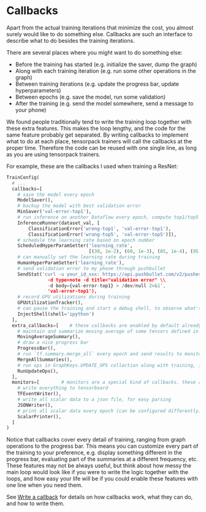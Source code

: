 
# Callbacks

Apart from the actual training iterations that minimize the cost,
you almost surely would like to do something else.
Callbacks are such an interface to describe what to do besides the
training iterations.

There are several places where you might want to do something else:

* Before the training has started (e.g. initialize the saver, dump the graph)
* Along with each training iteration (e.g. run some other operations in the graph)
* Between training iterations (e.g. update the progress bar, update hyperparameters)
* Between epochs (e.g. save the model, run some validation)
* After the training (e.g. send the model somewhere, send a message to your phone)

We found people traditionally tend to write the training loop together with these extra features.
This makes the loop lengthy, and the code for the same feature probably get separated.
By writing callbacks to implement what to do at each place, tensorpack trainers
will call the callbacks at the proper time.
Therefore the code can be reused with one single line, as long as you are using tensorpack trainers.

For example, these are the callbacks I used when training a ResNet:

```python
TrainConfig(
  # ...
  callbacks=[
    # save the model every epoch
    ModelSaver(),
    # backup the model with best validation error
    MinSaver('val-error-top1'),
    # run inference on another Dataflow every epoch, compute top1/top5 classification error and save them in log
    InferenceRunner(dataset_val, [
        ClassificationError('wrong-top1', 'val-error-top1'),
        ClassificationError('wrong-top5', 'val-error-top5')]),
    # schedule the learning rate based on epoch number
    ScheduledHyperParamSetter('learning_rate',
                              [(30, 1e-2), (60, 1e-3), (85, 1e-4), (95, 1e-5)]),
    # can manually set the learning rate during training
    HumanHyperParamSetter('learning_rate'),
    # send validation error to my phone through pushbullet
    SendStat('curl -u your_id_xxx: https://api.pushbullet.com/v2/pushes \\
               -d type=note -d title="validation error" \\
               -d body={val-error-top1} > /dev/null 2>&1',
               'val-error-top1'),
    # record GPU utilizations during training
    GPUUtilizationTracker(),
    # can pause the training and start a debug shell, to observe what's going on
    InjectShell(shell='ipython')
  ],
  extra_callbacks=[    # these callbacks are enabled by default already
    # maintain and summarize moving average of some tensors defined in the model (e.g. training loss, training error)
    MovingAverageSummary(),
    # draw a nice progress bar
    ProgressBar(),
    # run `tf.summary.merge_all` every epoch and send results to monitors
    MergeAllSummaries(),
    # run ops in GraphKeys.UPDATE_OPS collection along with training, if any
    RunUpdateOps(),
  ],
  monitors=[        # monitors are a special kind of callbacks. these are also enabled by default
    # write everything to tensorboard
    TFEventWriter(),
    # write all scalar data to a json file, for easy parsing
    JSONWriter(),
    # print all scalar data every epoch (can be configured differently)
    ScalarPrinter(),
  ]
)
```

Notice that callbacks cover every detail of training, ranging from graph operations to the progress bar.
This means you can customize every part of the training to your preference, e.g. display something
different in the progress bar, evaluating part of the summaries at a different frequency, etc.
These features may not be always useful, but think about how messy the main loop would look like if you
were to write the logic together with the loops, and how easy your life will be if you could enable
these features with one line when you need them.

See [Write a callback](http://tensorpack.readthedocs.io/en/latest/tutorial/extend/callback.html)
for details on how callbacks work, what they can do, and how to write them.
